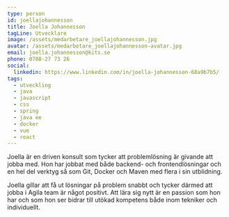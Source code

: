```yaml
---
type: person
id: joellajohannesson
title: Joella Johannesson
tagLine: Utvecklare
image: /assets/medarbetare_joellajohannesson.jpg
avatar: /assets/medarbetare_joellajohannesson-avatar.jpg
email: joella.johannesson@kits.se
phone: 0708-27 73 26
social:
  linkedin: https://www.linkedin.com/in/joella-johannesson-68a9b7b5/
tags:
  - utveckling
  - java
  - javascript
  - css
  - spring
  - java ee
  - docker
  - vue
  - react
---
```


Joella är en driven konsult som tycker att problemlösning är givande att jobba med. Hon har jobbat med både backend- och frontendlösningar och en hel del verktyg så som Git, Docker och Maven med flera i sin utblidning.

Joella gillar att få ut lösningar på problem snabbt och tycker därmed att jobba i Agila team är något positivt. Att lära sig nytt är en passion som hon har och som hon ser bidrar till utökad kompetens både inom tekniker och individuellt.
